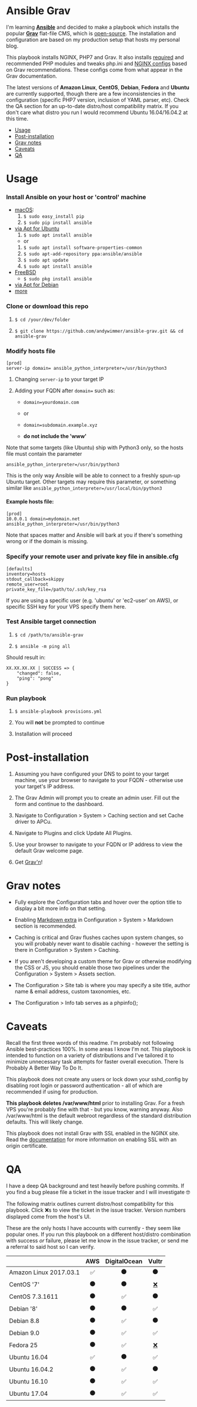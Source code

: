 # Ansible Grav

I'm learning **[Ansible](https://www.ansible.com/)** and decided to make a playbook which installs the popular **[Grav](https://getgrav.org/)** flat-file CMS, which is [open-source](https://github.com/getgrav/grav). The installation and configuration are based on my production setup that hosts my personal blog.

This playbook installs NGINX, PHP7 and Grav. It also installs [required](https://learn.getgrav.org/basics/requirements#php-requirements) and recommended PHP modules and tweaks php.ini and [NGINX configs](https://learn.getgrav.org/webservers-hosting/local/nginx) based on Grav recommendations. These configs come from what appear in the Grav documentation.

The latest versions of **Amazon Linux**, **CentOS**, **Debian**, **Fedora** and **Ubuntu** are currently supported, though there are a few inconsistencies in the configuration (specific PHP7 version, inclusion of YAML parser, etc). Check the QA section for an up-to-date distro/host compatibility matrix. If you don't care what distro you run I would recommend Ubuntu 16.04/16.04.2 at this time.

*   [Usage](#usage)
*   [Post-installation](#post-installation)
*   [Grav notes](#grav-notes)
*   [Caveats](#caveats)
*   [QA](#qa)

# Usage

### Install Ansible on your host or 'control' machine

*   [macOS](http://docs.ansible.com/ansible/intro_installation.html#latest-releases-via-pip):
    1.  `$ sudo easy_install pip`
    2.  `$ sudo pip install ansible`
*   [via Apt for Ubuntu](http://docs.ansible.com/ansible/intro_installation.html#latest-releases-via-apt-ubuntu)
    1.  `$ sudo apt install ansible`
    *   or  
    1.  `$ sudo apt install software-properties-common`
    2.  `$ sudo apt-add-repository ppa:ansible/ansible`
    3.  `$ sudo apt update`
    4.  `$ sudo apt install ansible`
*   [FreeBSD](http://docs.ansible.com/ansible/intro_installation.html#latest-releases-via-pkg-freebsd)
    *   `$ sudo pkg install ansible`
*   [via Apt for Debian](http://docs.ansible.com/ansible/intro_installation.html#latest-releases-via-apt-debian)
*   [more](http://docs.ansible.com/ansible/intro_installation.html#installing-the-control-machine)

### Clone or download this repo

1.  `$ cd /your/dev/folder`

2.  `$ git clone https://github.com/andywimmer/ansible-grav.git && cd ansible-grav`

### Modify hosts file

```
[prod]
server-ip domain= ansible_python_interpreter=/usr/bin/python3
```

1.  Changing `server-ip` to your target IP

2.  Adding your FQDN after `domain=` such as:

    *   `domain=yourdomain.com`

    *   or

    *   `domain=subdomain.example.xyz`

    *   **do not include the 'www'**

Note that some targets (like Ubuntu) ship with Python3 only, so the hosts file must contain the parameter  

`ansible_python_interpreter=/usr/bin/python3`

This is the only way Ansible will be able to connect to a freshly spun-up Ubuntu target. Other targets may require this parameter, or something similar like `ansible_python_interpreter=/usr/local/bin/python3`

#### Example hosts file:

```
[prod]
10.0.0.1 domain=mydomain.net ansible_python_interpreter=/usr/bin/python3
```
Note that spaces matter and Ansible will bark at you if there's something wrong or if the domain is missing.

### Specify your remote user and private key file in ansible.cfg

```
[defaults]
inventory=hosts
stdout_callback=skippy
remote_user=root
private_key_file=/path/to/.ssh/key_rsa
```

If you are using a specific user (e.g. 'ubuntu' or 'ec2-user' on AWS), or specific SSH key for your VPS specify them here.

### Test Ansible target connection

1.  `$ cd /path/to/ansible-grav`

2.  `$ ansible -m ping all`

Should result in:

```
XX.XX.XX.XX | SUCCESS => {
    "changed": false,
    "ping": "pong"
}
```

### Run playbook

1.   `$ ansible-playbook provisions.yml`

2.   You will **not** be prompted to continue

3.   Installation will proceed

# Post-installation

1.   Assuming you have configured your DNS to point to your target machine, use your browser to navigate to your FQDN - otherwise use your target's IP address.

2.   The Grav Admin will prompt you to create an admin user. Fill out the form and continue to the dashboard.

3.   Navigate to Configuration > System > Caching section and set Cache driver to APCu.

4.   Navigate to Plugins and click Update All Plugins.

5.   Use your browser to navigate to your FQDN or IP address to view the default Grav welcome page.

6.   Get [Grav'n](https://learn.getgrav.org/)!

# Grav notes

*   Fully explore the Configuration tabs and hover over the option title to display a bit more info on that setting.

*   Enabling [Markdown extra](https://michelf.ca/projects/php-markdown/extra/) in Configuration > System > Markdown section is recommended.

*   Caching is critical and Grav flushes caches upon system changes, so you will probably never want to disable caching - however the setting is there in Configuration > System > Caching.

*   If you aren't developing a custom theme for Grav or otherwise modifying the CSS or JS, you should enable those two pipelines under the Configuration > System > Assets section.

  *   The Configuration > Site tab is where you may specify a site title, author name & email address, custom taxonomies, etc.

*   The Configuration > Info tab serves as a phpinfo();

# Caveats

Recall the first three words of this readme. I'm probably not following Ansible best-practices 100%. In some areas I know I'm not. This playbook is intended to function on a variety of distributions and I've tailored it to minimize unnecessary task attempts for faster overall execution. There Is Probably A Better Way To Do It.

This playbook does not create any users or lock down your sshd_config by disabling root login or password authentication - all of which are recommended if using for production.

**This playbook deletes /var/www/html** prior to installing Grav. For a fresh VPS you're probably fine with that - but you know, warning anyway. Also /var/www/html is the default webroot regardless of the standard distribution defaults. This will likely change.

This playbook does not install Grav with SSL enabled in the NGINX site. Read the  [documentation](https://learn.getgrav.org/webservers-hosting/local/nginx#using-ssl-with-an-existing-certificate) for more information on enabling SSL with an origin certificate.

# QA

I have a deep QA background and test heavily before pushing commits. If you find a bug please file a ticket in the issue tracker and I will investigate 🤓

The following matrix outlines current distro/host compatibility for this playbook. Click ❌s to view the ticket in the issue tracker. Version numbers displayed come from the host's UI.

These are the only hosts I have accounts with currently - they seem like popular ones. If you run this playbook on a different host/distro combination with success _or_ failure, please let me know in the issue tracker, or send me a referral to said host so I can verify.

|                        | AWS | DigitalOcean | Vultr |
|------------------------|:---:|:------------:|:-----:|
| Amazon Linux 2017.03.1 |  ✅ |       ⚫      |   ⚫  |
| CentOS '7'             |  ⚫ |       ⚫      |  [❌](https://github.com/andywimmer/ansible-grav/issues/4)  |
| CentOS 7.3.1611        |  ⚫ |       ✅      |   ⚫  |
| Debian '8'             |  ⚫ |       ⚫      |   ✅  |
| Debian 8.8             |  ⚫ |       ✅      |   ⚫  |
| Debian 9.0             |  ⚫ |       ✅      |   ✅  |
| Fedora 25              |  ⚫ |       ✅      |  [❌](https://github.com/andywimmer/ansible-grav/issues/2)  |
| Ubuntu 16.04           |  ✅ |       ⚫      |   ✅  |
| Ubuntu 16.04.2         |  ⚫ |       ✅      |   ⚫  |
| Ubuntu 16.10           |  ⚫ |       ✅      |   ✅  |
| Ubuntu 17.04           |  ⚫ |       ✅      |   ✅  |
